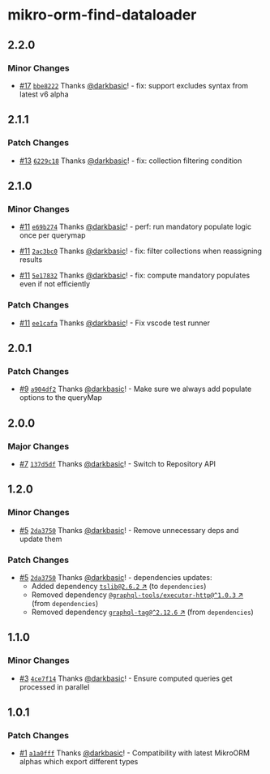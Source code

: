 # mikro-orm-find-dataloader

## 2.2.0

### Minor Changes

- [#17](https://github.com/darkbasic/mikro-orm-dataloaders/pull/17) [`bbe8222`](https://github.com/darkbasic/mikro-orm-dataloaders/commit/bbe82228ba0b855ea9cea65106065919511f68ed) Thanks [@darkbasic](https://github.com/darkbasic)! - fix: support excludes syntax from latest v6 alpha

## 2.1.1

### Patch Changes

- [#13](https://github.com/darkbasic/mikro-orm-dataloaders/pull/13) [`6229c18`](https://github.com/darkbasic/mikro-orm-dataloaders/commit/6229c18ce460d8bef08f65ec969e8c8c6253b0ac) Thanks [@darkbasic](https://github.com/darkbasic)! - fix: collection filtering condition

## 2.1.0

### Minor Changes

- [#11](https://github.com/darkbasic/mikro-orm-dataloaders/pull/11) [`e69b274`](https://github.com/darkbasic/mikro-orm-dataloaders/commit/e69b27449d95ec4edd1d3e2eccc8b18c0d3316e4) Thanks [@darkbasic](https://github.com/darkbasic)! - perf: run mandatory populate logic once per querymap

- [#11](https://github.com/darkbasic/mikro-orm-dataloaders/pull/11) [`2ac3bc0`](https://github.com/darkbasic/mikro-orm-dataloaders/commit/2ac3bc06347c7314930c5bee6549db054ce0fe74) Thanks [@darkbasic](https://github.com/darkbasic)! - fix: filter collections when reassigning results

- [#11](https://github.com/darkbasic/mikro-orm-dataloaders/pull/11) [`5e17832`](https://github.com/darkbasic/mikro-orm-dataloaders/commit/5e178321bd951c4399a06ab2dfe0d956f12bd75e) Thanks [@darkbasic](https://github.com/darkbasic)! - fix: compute mandatory populates even if not efficiently

### Patch Changes

- [#11](https://github.com/darkbasic/mikro-orm-dataloaders/pull/11) [`ee1cafa`](https://github.com/darkbasic/mikro-orm-dataloaders/commit/ee1cafad5898b17eeabad8731395667abcadbba2) Thanks [@darkbasic](https://github.com/darkbasic)! - Fix vscode test runner

## 2.0.1

### Patch Changes

- [#9](https://github.com/darkbasic/mikro-orm-dataloaders/pull/9) [`a904df2`](https://github.com/darkbasic/mikro-orm-dataloaders/commit/a904df20f256f25064d4c1ce482be54bad10fcdd) Thanks [@darkbasic](https://github.com/darkbasic)! - Make sure we always add populate options to the queryMap

## 2.0.0

### Major Changes

- [#7](https://github.com/darkbasic/mikro-orm-dataloaders/pull/7) [`137d5df`](https://github.com/darkbasic/mikro-orm-dataloaders/commit/137d5dfed079ab6676f7915ea28cc76ca2c0775c) Thanks [@darkbasic](https://github.com/darkbasic)! - Switch to Repository API

## 1.2.0

### Minor Changes

- [#5](https://github.com/darkbasic/mikro-orm-dataloaders/pull/5) [`2da3750`](https://github.com/darkbasic/mikro-orm-dataloaders/commit/2da37501acfb05ee962f286fd6ed794af87e7999) Thanks [@darkbasic](https://github.com/darkbasic)! - Remove unnecessary deps and update them

### Patch Changes

- [#5](https://github.com/darkbasic/mikro-orm-dataloaders/pull/5) [`2da3750`](https://github.com/darkbasic/mikro-orm-dataloaders/commit/2da37501acfb05ee962f286fd6ed794af87e7999) Thanks [@darkbasic](https://github.com/darkbasic)! - dependencies updates:
  - Added dependency [`tslib@2.6.2` ↗︎](https://www.npmjs.com/package/tslib/v/2.6.2) (to `dependencies`)
  - Removed dependency [`@graphql-tools/executor-http@^1.0.3` ↗︎](https://www.npmjs.com/package/@graphql-tools/executor-http/v/1.0.3) (from `dependencies`)
  - Removed dependency [`graphql-tag@^2.12.6` ↗︎](https://www.npmjs.com/package/graphql-tag/v/2.12.6) (from `dependencies`)

## 1.1.0

### Minor Changes

- [#3](https://github.com/darkbasic/mikro-orm-dataloaders/pull/3) [`4ce7f14`](https://github.com/darkbasic/mikro-orm-dataloaders/commit/4ce7f14f0c6ce8b86146c950829ea7d6e79992c6) Thanks [@darkbasic](https://github.com/darkbasic)! - Ensure computed queries get processed in parallel

## 1.0.1

### Patch Changes

- [#1](https://github.com/darkbasic/mikro-orm-dataloaders/pull/1) [`a1a0fff`](https://github.com/darkbasic/mikro-orm-dataloaders/commit/a1a0fff0a7c2ea814ec687027d42e8aa2ca04f47) Thanks [@darkbasic](https://github.com/darkbasic)! - Compatibility with latest MikroORM alphas which export different types
